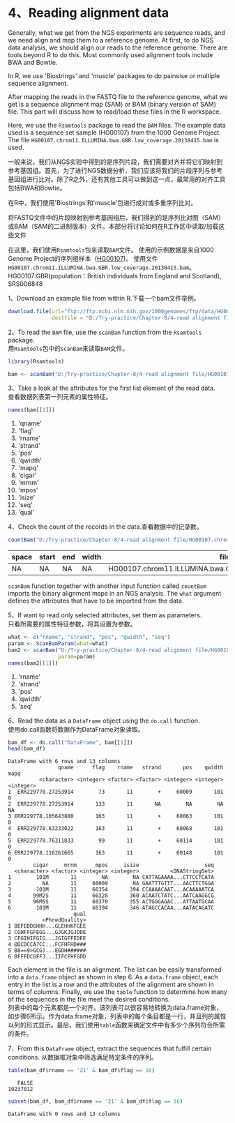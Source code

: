 
# 4、Reading alignment data

Generally, what we get from the NGS experiments are sequence reads, and we need align and map them to a reference genome. At first, to do NGS data analysis, we should align our reads to the reference genome. There are tools beyond R to do this. Most commonly used alignment tools include BWA and Bowtie.<br>

In R, we use 'Biostrings' and 'muscle' packages to do pairwise or multiple sequence alignment.<br> 

After mapping the reads in the FASTQ file to the reference genome, what we get is a sequence alignment map (SAM) or BAM (binary version of SAM) file. This part will discuss how to read/load these files in the R workspace.<br>

Here, we use the `Rsamtools` package to read the `BAM` files. The example data used is a sequence set sample (HG00107) from the 1000 Genome Project. The file `HG00107.chrom11.ILLUMINA.bwa.GBR.low_coverage.20130415.bam` is used.

一般来说，我们从NGS实验中得到的是序列片段，我们需要对齐并将它们映射到参考基因组。首先，为了进行NGS数据分析，我们应该将我们的片段序列与参考基因组进行比对。除了R之外，还有其他工具可以做到这一点，最常用的对齐工具包括BWA和Bowtie。

在R中，我们使用'Biostrings'和'muscle'包进行成对或多重序列比对。

将FASTQ文件中的片段映射到参考基因组后，我们得到的是序列比对图（SAM）或BAM（SAM的二进制版本）文件。本部分将讨论如何在R工作区中读取/加载这些文件

在这里，我们使用`Rsamtools`包来读取`BAM`文件。
使用的示例数据是来自1000 Genome Project的序列组样本（[HG00107](ftp://ftp.ncbi.nlm.nih.gov/1000genomes/ftp/data/HG00107/alignment/))。
使用文件`HG00107.chrom11.ILLUMINA.bwa.GBR.low_coverage.20130415.bam`。<br>
HG00107:GBR(population：British individuals from England and Scotland), SRS006848

1、Download an example file from within R.下载一个bam文件举例。


```R
download.file(url="ftp://ftp.ncbi.nlm.nih.gov/1000genomes/ftp/data/HG00107/alignment/HG00107.chrom11.ILLUMINA.bwa.GBR.low_coverage.20130415.bam",
              destfile = "D:/Try-practice/Chapter-8/4-read alignment file/HG00107.chrom11.ILLUMINA.bwa.GBR.low_coverage.20130415.bam")
```

2、To read the `BAM` file, use the `scanBam` function from the `Rsamtools` package.<br>
用`Rsamtools`包中的`scanBam`来读取`BAM`文件。<br>


```R
library(Rsamtools)
```


```R
bam <- scanBam("D:/Try-practice/Chapter-8/4-read alignment file/HG00107.chrom11.ILLUMINA.bwa.GBR.low_coverage.20130415.bam")
```

3、Take a look at the attributes for the first list element of the read data.<br>
查看数据列表第一列元素的属性特征。


```R
names(bam[[1]])
```


<ol class=list-inline>
	<li>'qname'</li>
	<li>'flag'</li>
	<li>'rname'</li>
	<li>'strand'</li>
	<li>'pos'</li>
	<li>'qwidth'</li>
	<li>'mapq'</li>
	<li>'cigar'</li>
	<li>'mrnm'</li>
	<li>'mpos'</li>
	<li>'isize'</li>
	<li>'seq'</li>
	<li>'qual'</li>
</ol>



4、Check the count of the records in the data.查看数据中的记录数。


```R
countBam("D:/Try-practice/Chapter-8/4-read alignment file/HG00107.chrom11.ILLUMINA.bwa.GBR.low_coverage.20130415.bam")
```


<table>
<thead><tr><th scope=col>space</th><th scope=col>start</th><th scope=col>end</th><th scope=col>width</th><th scope=col>file</th><th scope=col>records</th><th scope=col>nucleotides</th></tr></thead>
<tbody>
	<tr><td>NA                                                        </td><td>NA                                                        </td><td>NA                                                        </td><td>NA                                                        </td><td>HG00107.chrom11.ILLUMINA.bwa.GBR.low_coverage.20130415.bam</td><td>10237012                                                  </td><td>1033938212                                                </td></tr>
</tbody>
</table>



`scanBam` function together with another input function called `countBam` imports the binary alignment maps in an NGS analysis. The `what` argument defines the attributes that have to be imported from the data.

5、If want to read only selected attributes, set them as parameters.<br>
只看所需要的属性特征参数，将其设置为参数。


```R
what <- c("rname", "strand", "pos", "qwidth", "seq")
param <- ScanBamParam(what=what)
bam2 <- scanBam("D:/Try-practice/Chapter-8/4-read alignment file/HG00107.chrom11.ILLUMINA.bwa.GBR.low_coverage.20130415.bam",
                param=param)
names(bam2[[1]])
```


<ol class=list-inline>
	<li>'rname'</li>
	<li>'strand'</li>
	<li>'pos'</li>
	<li>'qwidth'</li>
	<li>'seq'</li>
</ol>



6、Read the data as a `DataFrame` object using the `do.call` function.<br>
使用do.call函数将数据作为DataFrame对象读取。


```R
bam_df <- do.call("DataFrame", bam[[1]])
head(bam_df)
```


    DataFrame with 6 rows and 13 columns
                    qname      flag    rname   strand       pos    qwidth      mapq
              <character> <integer> <factor> <factor> <integer> <integer> <integer>
    1  ERR229778.27253914        73       11        +     60009       101         0
    2  ERR229778.27253914       133       11       NA        NA        NA        NA
    3 ERR229778.105643880       163       11        +     60063       101         0
    4  ERR229778.63233022       163       11        +     60068       101         0
    5  ERR229778.76311833        99       11        +     60114       101         0
    6 ERR229778.116261665       163       11        +     60148       101         0
            cigar     mrnm      mpos     isize                     seq
      <character> <factor> <integer> <integer>          <DNAStringSet>
    1        101M       11        NA        NA CATTAGAAAA...CTTCCTCATA
    2          NA       11     60009        NA GAATTTGTTT...AACTTCTGGA
    3        101M       11     60354       394 CCAAAACAAT...ACAAAAATCA
    4       99M2S       11     60328       360 ACAATCTATC...AATCAAGGCG
    5       96M5S       11     60370       355 ACTGGGAGAC...ATTAATGCAA
    6        101M       11     60394       346 ATAGCCACAA...AATACAGATC
                         qual
               <PhredQuality>
    1 BEFEDDGHHH...GLEHHKFGEE
    2 CGHFFGFEGG...GJGKJGJDDE
    3 CFGIHIFGIG...JGIGFFEDEE
    4 @DCDCCA?CC...FCFHFHD###
    5 B8==9>GCG)...EGDH######
    6 BFFFDCGFFJ...IIFCFHFGDD


Each element in the file is an alignment. The list can be easily transformed into a `data.frame` object as shown in step 6. As a `data.frame` object, each entry in the list is a row and the attributes of the alignment are shown in terms of columns. Finally, we use the `table` function to determine how many of the sequences in the file meet the desired conditions.<br>
列表中的每个元素都是一个对齐。该列表可以很容易地转换为data.frame对象，如步骤6所示。作为data.frame对象，列表中的每个条目都是一行，并且列的属性以列的形式显示。最后，我们使用`table`函数来确定文件中有多少个序列符合所需的条件。

7、From this `DataFrame` object, extract the sequences that fulfill certain conditions.
从数据框对象中筛选满足特定条件的序列。


```R
table(bam_df$rname == '21' & bam_df$flag == 16)
```


    
       FALSE 
    10237012 



```R
subset(bam_df, bam_df$rname == '21' & bam_df$flag == 16)
```


    DataFrame with 0 rows and 13 columns



```R

```
